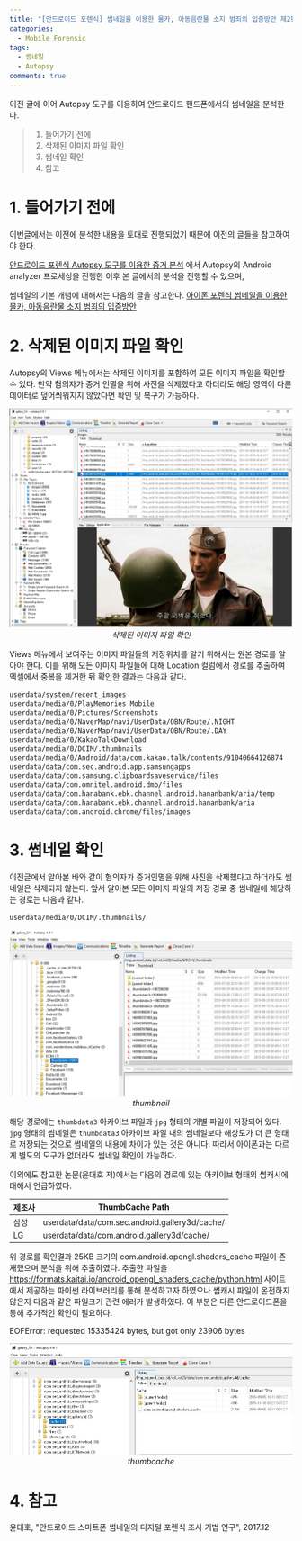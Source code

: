 ```yaml
---
title: "[안드로이드 포렌식] 썸네일을 이용한 몰카, 아동음란물 소지 범죄의 입증방안 제2편"
categories:
  - Mobile Forensic
tags:
  - 썸네일
  - Autopsy
comments: true
---
```


이전 글에 이어 Autopsy 도구를 이용하여 안드로이드 핸드폰에서의 썸네일을 분석한다.

> 1. 들어가기 전에
> 2. 삭제된 이미지 파일 확인
> 3. 썸네일 확인
> 4. 참고

# 1. 들어가기 전에

이번글에서는 이전에 분석한 내용을 토대로 진행되었기 때문에 이전의 글들을 참고하여야 한다.

[안드로이드 포렌식 Autopsy 도구를 이용한 증거 분석](https://c0msherl0ck.github.io/mobile%20forensic/post-mobile-android-autopsy/)
에서 Autopsy의 Android analyzer 프로세싱을 진행한 이후 본 글에서의 분석을 진행할 수 있으며,

썸네일의 기본 개념에 대해서는 다음의 글을 참고한다. 
[아이폰 포렌식 썸네일을 이용한 몰카, 아동음란물 소지 범죄의 입증방안](https://c0msherl0ck.github.io/mobile%20forensic/post-mobile_thumbnail_iphone/)


# 2. 삭제된 이미지 파일 확인

Autopsy의 Views 메뉴에서는 삭제된 이미지를 포함하여 모든 이미지 파일을 확인할 수 있다. 만약 혐의자가 증거 인멸을 위해 사진을 삭제했다고 하더라도 해당 영역이 다른 데이터로 덮어씌워지지 않았다면 확인 및 복구가 가능하다.

<center><p><img src="/assets/2020-06-01-post_mobile_thumbnail_android/image.jpg"><br><em>삭제된 이미지 파일 확인</em></p></center>

Views 메뉴에서 보여주는 이미지 파일들의 저장위치를 알기 위해서는 원본 경로를 알아야 한다. 
이를 위해 모든 이미지 파일들에 대해 Location 컬럼에서 경로를 추출하여 엑셀에서 중복을 제거한 뒤 확인한 결과는 다음과 같다.

```
userdata/system/recent_images
userdata/media/0/PlayMemories Mobile
userdata/media/0/Pictures/Screenshots
userdata/media/0/NaverMap/navi/UserData/OBN/Route/.NIGHT
userdata/media/0/NaverMap/navi/UserData/OBN/Route/.DAY
userdata/media/0/KakaoTalkDownload
userdata/media/0/DCIM/.thumbnails
userdata/media/0/Android/data/com.kakao.talk/contents/91040664126874
userdata/data/com.sec.android.app.samsungapps
userdata/data/com.samsung.clipboardsaveservice/files
userdata/data/com.omnitel.android.dmb/files
userdata/data/com.hanabank.ebk.channel.android.hananbank/aria/temp
userdata/data/com.hanabank.ebk.channel.android.hananbank/aria
userdata/data/com.android.chrome/files/images
```


# 3. 썸네일 확인

이전글에서 알아본 바와 같이 혐의자가 증거인멸을 위해 사진을 삭제했다고 하더라도 썸네일은 삭제되지 않는다. 
앞서 알아본 모든 이미지 파일의 저장 경로 중 썸네일에 해당하는 경로는 다음과 같다.

```
userdata/media/0/DCIM/.thumbnails/
```

<center><p><img src="/assets/2020-06-01-post_mobile_thumbnail_android/thumbnail.jpg"><br><em>thumbnail</em></p></center>

해당 경로에는 `thumbdata3` 아카이브 파일과 `jpg` 형태의 개별 파일이 저장되어 있다.
`jpg` 형태의 썸네일은 `thumbdata3` 아카이브 파일 내의 썸네일보다 해상도가 더 큰 형태로 저장되는 것으로 썸네일의 내용에 차이가 있는 것은 아니다. 
따라서 아이폰과는 다르게 별도의 도구가 없더라도 썸네일 확인이 가능하다.

이외에도 참고한 논문(윤대호 저)에서는 다음의 경로에 있는 아카이브 형태의 썸캐시에 대해서 언급하였다.

|제조사|ThumbCache Path|
|---|---|
|삼성|userdata/data/com.sec.android.gallery3d/cache/|
|LG|userdata/data/com.android.gallery3d/cache/|

위 경로를 확인결과 25KB 크기의 com.android.opengl.shaders_cache 파일이 존재했으며 분석을 위해 추출하였다. 
추출한 파일을 <https://formats.kaitai.io/android_opengl_shaders_cache/python.html> 사이트에서 제공하는 파이썬 라이브러리를 통해 분석하고자 하였으나 썸캐시 파일이 온전하지 않은지 다음과 같은 파일크기 관련 에러가 발생하였다. 이 부분은 다른 안드로이드폰을 통해 추가적인 확인이 필요하다.

<div class="notice">
EOFError: requested 15335424 bytes, but got only 23906 bytes
</div>

<center><p><img src="/assets/2020-06-01-post_mobile_thumbnail_android/thumbcache.jpg"><br><em>thumbcache</em></p></center>


# 4. 참고

윤대호, "안드로이드 스마트폰 썸네일의 디지털 포렌식 조사 기법 연구", 2017.12
